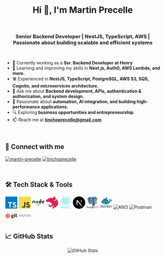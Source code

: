 <h1 align="center">Hi 👋, I'm Martin Precelle</h1>
<br>
<h3 align="center">Senior Backend Developer | NestJS, TypeScript, AWS | Passionate about building scalable and efficient systems</h3>
<br>

- 🚀 Currently working as a **Ssr. Backend Developer at Henry**  
- 🌱 Learning and improving my skills in **Next.js, Auth0, AWS Lambda, and more.**  
- 🛠️ Experienced in **NestJS, TypeScript, PostgreSQL, AWS S3, SQS, Cognito, and microservices architecture.**  
- 💬 Ask me about **Backend development, APIs, authentication & authorization, and system design.**  
- 🎯 Passionate about **automation, AI integration, and building high-performance applications.**  
- 🔍 Exploring **business opportunities and entrepreneurship.**  
- 📫 Reach me at **tinchoprecelle@gmail.com**  
<br>

## 🔗 Connect with me  
<p align="left">
<a href="https://linkedin.com/in/martin-precelle" target="blank"><img align="center" src="https://raw.githubusercontent.com/rahuldkjain/github-profile-readme-generator/master/src/images/icons/Social/linked-in-alt.svg" alt="martin-precelle" height="30" width="40" /></a>
<a href="https://instagram.com/tinchoprecelle" target="blank"><img align="center" src="https://raw.githubusercontent.com/rahuldkjain/github-profile-readme-generator/master/src/images/icons/Social/instagram.svg" alt="tinchoprecelle" height="30" width="40" /></a>
</p>
<br>

## 🛠️ Tech Stack & Tools  
<p align="left">
  <img src="https://raw.githubusercontent.com/devicons/devicon/master/icons/typescript/typescript-original.svg" alt="TypeScript" width="40" height="40"/>
  <img src="https://raw.githubusercontent.com/devicons/devicon/master/icons/javascript/javascript-original.svg" alt="JavaScript" width="40" height="40"/>
  <img src="https://raw.githubusercontent.com/devicons/devicon/master/icons/nodejs/nodejs-original-wordmark.svg" alt="Node.js" width="40" height="40"/>
  <img src="https://raw.githubusercontent.com/devicons/devicon/master/icons/nestjs/nestjs-plain.svg" alt="NestJS" width="40" height="40"/>
  <img src="https://raw.githubusercontent.com/devicons/devicon/master/icons/react/react-original-wordmark.svg" alt="React.js" width="40" height="40"/>
  <img src="https://raw.githubusercontent.com/devicons/devicon/master/icons/nextjs/nextjs-original.svg" alt="Next.js" width="40" height="40"/>
  <img src="https://raw.githubusercontent.com/devicons/devicon/master/icons/postgresql/postgresql-original-wordmark.svg" alt="PostgreSQL" width="40" height="40"/>
  <img src="https://raw.githubusercontent.com/devicons/devicon/master/icons/docker/docker-original-wordmark.svg" alt="Docker" width="40" height="40"/>
  <img src="https://raw.githubusercontent.com/devicons/devicon/master/icons/aws/aws-original.svg" alt="AWS" width="40" height="40"/>
  <img src="https://www.vectorlogo.zone/logos/getpostman/getpostman-icon.svg" alt="Postman" width="40" height="40"/>
  <img src="https://raw.githubusercontent.com/devicons/devicon/master/icons/git/git-original-wordmark.svg" alt="Git" width="40" height="40"/>
  <img src="https://raw.githubusercontent.com/devicons/devicon/master/icons/express/express-original-wordmark.svg" alt="Express.js" width="40" height="40"/>
</p>

## 📈 GitHub Stats  
<p align="center">
  <img src="https://github-readme-stats.vercel.app/api?username=martin-precelle&show_icons=true&theme=radical" alt="GitHub Stats"/>
</p>
